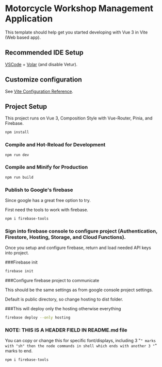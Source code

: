 # Motorcycle Workshop Management Application

This template should help get you started developing with Vue 3 in Vite (Web based app).

## Recommended IDE Setup

[VSCode](https://code.visualstudio.com/) + [Volar](https://marketplace.visualstudio.com/items?itemName=Vue.volar) (and disable Vetur).

## Customize configuration

See [Vite Configuration Reference](https://vitejs.dev/config/).

## Project Setup

This project runs on Vue 3, Composition Style with Vue-Router, Pinia, and Firebase. 

```sh
npm install
```

### Compile and Hot-Reload for Development

```sh
npm run dev
```

### Compile and Minify for Production

```sh
npm run build
```

### Publish to Google's firebase

Since google has a great free option to try.

First need the tools to work with firebase.

```sh
npm i firebase-tools
```

### Sign into firebase console to configure project (Authentication, Firestore, Hosting, Storage, and Cloud Functions). 

Once you setup and configure firebase, return and load needed API keys into project.

###Firebase init
```sh
firebase init
```
###Configure firebase project to communicate

This should be the same settings as from google console project settings.

Default is public directory, so change hosting to dist folder.

###This will deploy only the hosting otherwise everything
```sh
firebase deploy --only hosting
```


### NOTE: THIS IS A HEADER FIELD IN README.md file
You can copy or change this for specific font/displays, including 3 "`" marks with "sh" then the node commands in shell which ends with another 3 "`" marks to end.

```sh
npm i firebase-tools
```
